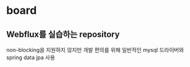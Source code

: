 # board
## Webflux를 실습하는 repository
non-blocking을 지원하지 않지만 개발 편의를 위해 일반적인 mysql 드라이버와 spring data jpa 사용
